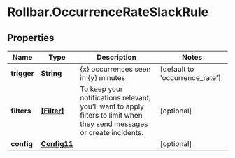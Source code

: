 # Rollbar.OccurrenceRateSlackRule

## Properties

Name | Type | Description | Notes
------------ | ------------- | ------------- | -------------
**trigger** | **String** | {x} occurrences seen in {y} minutes | [default to &#39;occurrence_rate&#39;]
**filters** | [**[Filter]**](Filter.md) | To keep your notifications relevant, you&#39;ll want to apply filters to limit when they send messages or create incidents. | [optional] 
**config** | [**Config11**](Config11.md) |  | [optional] 


